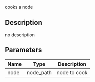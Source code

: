 cooks a node



## Description
no description
## Parameters

<table>
<thead>
	<tr>
		<th>Name</th>
		<th>Type</th>
		<th>Description</th>
	</tr>
</thead>
<tr>
	<td>node</td>
	<td><div class='bg-indigo-800 px-2 py-px text-white rounded-sm'>node_path</div></td>
	<td>node to cook</td>
</tr>
</table>